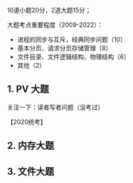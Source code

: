 10道小题20分，2道大题15分；

大题考点重要程度（2009-2022）：
- 进程的同步与互斥，经典同步问题（10）
- 基本分页、请求分页存储管理（8）
- 文件目录、文件逻辑结构、物理结构（6）
- 其他（2）

## 1. PV 大题

关注一下：读者写者问题（没考过）

【2020统考】

## 2. 内存大题

## 3. 文件大题